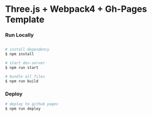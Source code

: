 # Three.js + Webpack4 + Gh-Pages Template


### Run Locally
```bash

# install dependency
$ npm install

# start dev-server
$ npm run start

# bundle all files
$ npm run build

```

### Deploy

```bash
# deploy to github pages
$ npm run deploy
```